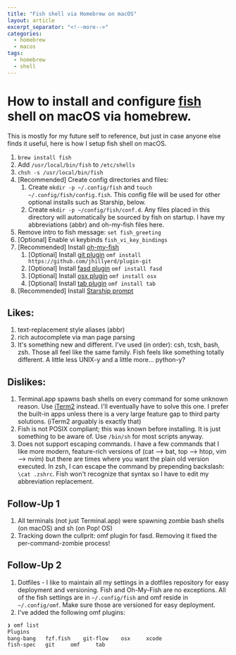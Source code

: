 ```yaml
---
title: "Fish shell via Homebrew on macOS"
layout: article
excerpt_separator: "<!--more-->"
categories:
  - homebrew
  - macos
tags:
  - homebrew
  - shell
---
```


# How to install and configure [fish](https://fishshell.com) shell on macOS via homebrew.

This is mostly for my future self to reference, but just in case anyone else finds it useful, here is how I setup fish shell on macOS.


1. `brew install fish`
2. Add `/usr/local/bin/fish` to `/etc/shells`
3. `chsh -s /usr/local/bin/fish`
4. [Recommended] Create config directories and files:
   1. Create `mkdir -p ~/.config/fish` and `touch ~/.config/fish/config.fish`. This config file will be used for other optional installs such as Starship, below.
   2. Create `mkdir -p ~/config/fish/conf.d`. Any files placed in this directory will automatically be sourced by fish on startup. I have my abbreviations (abbr) and oh-my-fish files here.
5. Remove intro to fish message: `set fish_greeting`
6. [Optional] Enable vi keybinds `fish_vi_key_bindings`
7. [Recommended] Install [oh-my-fish](https://github.com/oh-my-fish/oh-my-fish)
   1. [Optional] Install [git plugin](https://github.com/jhillyerd/plugin-git) `omf install https://github.com/jhillyerd/plugin-git`
   2. [Optional] Install [fasd plugin](https://github.com/fishgretel/fasd) `omf install fasd`
   3. [Optional] Install [osx plugin](https://github.com/oh-my-fish/plugin-osx) `omf install osx`
   4. [Optional] Install [tab plugin](https://github.com/oh-my-fish/plugin-tab) `omf install tab`
8. [Recommended] Install [Starship prompt](https://starship.rs)


## Likes:
1. text-replacement style aliases (abbr)
2. rich autocomplete via man page parsing
3. It's something new and different. I've used (in order): csh, tcsh, bash, zsh. Those all feel like the same family. Fish feels like something totally different. A little less UNIX-y and a little more... python-y?

## Dislikes:
1. Terminal.app spawns bash shells on every command for some unknown reason. Use [iTerm2](https://iterm2.com) instead. I'll eventually have to solve this one. I prefer the built-in apps unless there is a very large feature gap to third party solutions. (iTerm2 arguably is exactly that)
2. Fish is not POSIX compliant; this was known before installing. It is just something to be aware of. Use `/bin/sh` for most scripts anyway.
3. Does not support escaping commands. I have a few commands that I like more modern, feature-rich versions of (cat --> bat, top --> htop, vim --> nvim) but there are times where you want the plain old version executed. In zsh, I can escape the command by prepending backslash: `\cat .zshrc`. Fish won't recognize that syntax so I have to edit my abbreviation replacement.

## Follow-Up 1
1. All terminals (not just Terminal.app) were spawning zombie bash shells (on macOS) and sh (on Pop! OS)
2. Tracking down the cullprit: omf plugin for fasd. Removing it fixed the per-command-zombie process!

## Follow-Up 2
1. Dotfiles - I like to maintain all my settings in a dotfiles repository for easy deployment and versioning. Fish and Oh-My-Fish are no exceptions. All of the fish settings are in `~/.config/fish` and omf reside in `~/.config/omf`. Make sure those are versioned for easy deployment.
2. I've added the following omf plugins:
```bash
❯ omf list
Plugins
bang-bang	fzf.fish	git-flow	osx		xcode
fish-spec	git		omf		tab
```
